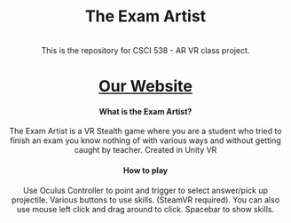 <center><h1>The Exam Artist</h1> <br>
This is the repository for CSCI 538 - AR VR class project.<br>
<h1><a href="https://pthammas.github.io/theexamartist-website" >Our Website </a></h1>

<h4>What is the Exam Artist?</h4>
<p>The Exam Artist is a VR Stealth game where you are a student who tried to finish an exam you know nothing of with various ways and without getting caught by teacher. Created in Unity VR</p>


<h4>How to play</h4>
<p>Use Oculus Controller to point and trigger to select answer/pick up projectile. Various buttons to use skills. (SteamVR required). You can also use mouse left click and drag around to click. Spacebar to show skills.</p>
